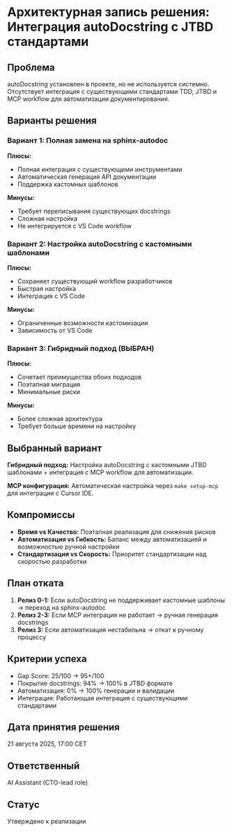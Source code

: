 # Архитектурная запись решения: Интеграция autoDocstring с JTBD стандартами

## Проблема
autoDocstring установлен в проекте, но не используется системно. Отсутствует интеграция с существующими стандартами TDD, JTBD и MCP workflow для автоматизации документирования.

## Варианты решения

### Вариант 1: Полная замена на sphinx-autodoc
**Плюсы:**
- Полная интеграция с существующими инструментами
- Автоматическая генерация API документации
- Поддержка кастомных шаблонов

**Минусы:**
- Требует переписывания существующих docstrings
- Сложная настройка
- Не интегрируется с VS Code workflow

### Вариант 2: Настройка autoDocstring с кастомными шаблонами
**Плюсы:**
- Сохраняет существующий workflow разработчиков
- Быстрая настройка
- Интеграция с VS Code

**Минусы:**
- Ограниченные возможности кастомизации
- Зависимость от VS Code

### Вариант 3: Гибридный подход (ВЫБРАН)
**Плюсы:**
- Сочетает преимущества обоих подходов
- Поэтапная миграция
- Минимальные риски

**Минусы:**
- Более сложная архитектура
- Требует больше времени на настройку

## Выбранный вариант
**Гибридный подход:** Настройка autoDocstring с кастомными JTBD шаблонами + интеграция с MCP workflow для автоматизации.

**MCP конфигурация:** Автоматическая настройка через `make setup-mcp` для интеграции с Cursor IDE.

## Компромиссы
- **Время vs Качество:** Поэтапная реализация для снижения рисков
- **Автоматизация vs Гибкость:** Баланс между автоматизацией и возможностью ручной настройки
- **Стандартизация vs Скорость:** Приоритет стандартизации над скоростью разработки

## План отката
1. **Релиз 0-1:** Если autoDocstring не поддерживает кастомные шаблоны → переход на sphinx-autodoc
2. **Релиз 2-3:** Если MCP интеграция не работает → ручная генерация docstrings
3. **Релиз 3:** Если автоматизация нестабильна → откат к ручному процессу

## Критерии успеха
- Gap Score: 25/100 → 95+/100
- Покрытие docstrings: 94% → 100% в JTBD формате
- Автоматизация: 0% → 100% генерации и валидации
- Интеграция: Работающая интеграция с существующими стандартами

## Дата принятия решения
21 августа 2025, 17:00 CET

## Ответственный
AI Assistant (CTO-lead role)

## Статус
Утверждено к реализации
